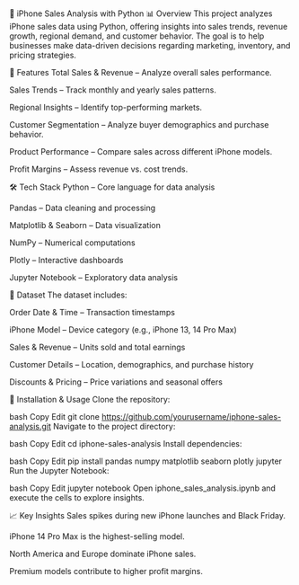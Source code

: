📱 iPhone Sales Analysis with Python
📊 Overview
This project analyzes iPhone sales data using Python, offering insights into sales trends, revenue growth, regional demand, and customer behavior. The goal is to help businesses make data-driven decisions regarding marketing, inventory, and pricing strategies.

🚀 Features
Total Sales & Revenue – Analyze overall sales performance.

Sales Trends – Track monthly and yearly sales patterns.

Regional Insights – Identify top-performing markets.

Customer Segmentation – Analyze buyer demographics and purchase behavior.

Product Performance – Compare sales across different iPhone models.

Profit Margins – Assess revenue vs. cost trends.

🛠️ Tech Stack
Python – Core language for data analysis

Pandas – Data cleaning and processing

Matplotlib & Seaborn – Data visualization

NumPy – Numerical computations

Plotly – Interactive dashboards

Jupyter Notebook – Exploratory data analysis

📂 Dataset
The dataset includes:

Order Date & Time – Transaction timestamps

iPhone Model – Device category (e.g., iPhone 13, 14 Pro Max)

Sales & Revenue – Units sold and total earnings

Customer Details – Location, demographics, and purchase history

Discounts & Pricing – Price variations and seasonal offers

📌 Installation & Usage
Clone the repository:

bash
Copy
Edit
git clone https://github.com/yourusername/iphone-sales-analysis.git
Navigate to the project directory:

bash
Copy
Edit
cd iphone-sales-analysis
Install dependencies:

bash
Copy
Edit
pip install pandas numpy matplotlib seaborn plotly jupyter
Run the Jupyter Notebook:

bash
Copy
Edit
jupyter notebook
Open iphone_sales_analysis.ipynb and execute the cells to explore insights.

📈 Key Insights
Sales spikes during new iPhone launches and Black Friday.

iPhone 14 Pro Max is the highest-selling model.

North America and Europe dominate iPhone sales.

Premium models contribute to higher profit margins.
